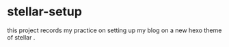 # stellar-setup
this project records my practice on setting up my blog on a new hexo theme of stellar .
